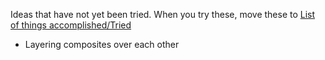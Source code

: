 Ideas that have not yet been tried. When you try these, move these to
[List of things
accomplished/Tried](List_of_things_accomplished/Tried "wikilink")

  - Layering composites over each other
